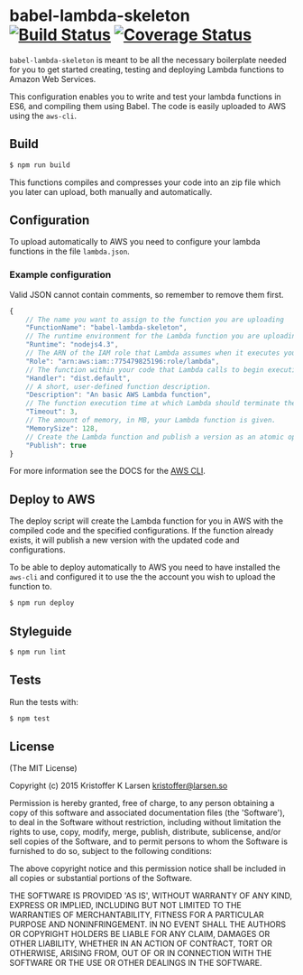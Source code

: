 # babel-lambda-skeleton [![Build Status](https://travis-ci.org/larseen/babel-lambda-skeleton.svg?branch=master)](https://travis-ci.org/larseen/babel-lambda-skeleton)  [![Coverage Status](https://coveralls.io/repos/github/larseen/babel-lambda-skeleton/badge.svg?branch=master)](https://coveralls.io/github/larseen/babel-lambda-skeleton?branch=master)

`babel-lambda-skeleton` is meant to be all the necessary boilerplate needed for you to get started creating, testing and deploying Lambda functions to Amazon Web Services.

This configuration enables you to write and test your lambda functions in ES6, and compiling them using  Babel. The code is easily uploaded to AWS using the `aws-cli`.

## Build

```sh
$ npm run build
```
This functions compiles and compresses your code into an zip file which you later can upload, both manually and automatically.

## Configuration

To upload automatically to AWS you need to configure your lambda functions in the file `lambda.json`.

### Example configuration

Valid JSON cannot contain comments, so remember to remove them first.
```js
{
	// The name you want to assign to the function you are uploading
    "FunctionName": "babel-lambda-skeleton",
	// The runtime environment for the Lambda function you are uploading.
    "Runtime": "nodejs4.3",
 	// The ARN of the IAM role that Lambda assumes when it executes your function
    "Role": "arn:aws:iam::775479825196:role/lambda",
	// The function within your code that Lambda calls to begin execution.
    "Handler": "dist.default",
	// A short, user-defined function description.
    "Description": "An basic AWS Lambda function",
	// The function execution time at which Lambda should terminate the function.
    "Timeout": 3,
	// The amount of memory, in MB, your Lambda function is given.
    "MemorySize": 128,
 	// Create the Lambda function and publish a version as an atomic operation.
    "Publish": true
}
```
For more information see the DOCS for the [AWS CLI](http://docs.aws.amazon.com/cli/latest/reference/lambda/index.html#cli-aws-lambda).

## Deploy to AWS

The deploy script will create the Lambda function for you in AWS with the compiled code and the specified configurations. If the function already exists, it will publish a new version with the updated code and configurations.

To be able to deploy automatically to AWS you need to have installed the `aws-cli` and configured it to use the the account you wish to upload the function to.

```sh
$ npm run deploy
```

## Styleguide

```sh
$ npm run lint
```

## Tests

Run the tests with:
```sh
$ npm test
```

## License

(The MIT License)

Copyright (c) 2015 Kristoffer K Larsen <kristoffer@larsen.so>

Permission is hereby granted, free of charge, to any person obtaining a copy of this software and associated documentation files (the 'Software'), to deal in the Software without restriction, including without limitation the rights to use, copy, modify, merge, publish, distribute, sublicense, and/or sell copies of the Software, and to permit persons to whom the Software is furnished to do so, subject to the following conditions:

The above copyright notice and this permission notice shall be included in all copies or substantial portions of the Software.

THE SOFTWARE IS PROVIDED 'AS IS', WITHOUT WARRANTY OF ANY KIND, EXPRESS OR IMPLIED, INCLUDING BUT NOT LIMITED TO THE WARRANTIES OF MERCHANTABILITY, FITNESS FOR A PARTICULAR PURPOSE AND NONINFRINGEMENT. IN NO EVENT SHALL THE AUTHORS OR COPYRIGHT HOLDERS BE LIABLE FOR ANY CLAIM, DAMAGES OR OTHER LIABILITY, WHETHER IN AN ACTION OF CONTRACT, TORT OR OTHERWISE, ARISING FROM, OUT OF OR IN CONNECTION WITH THE SOFTWARE OR THE USE OR OTHER DEALINGS IN THE SOFTWARE.
